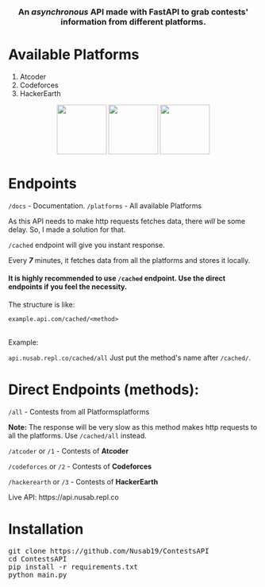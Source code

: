 <h3 align="center">An <i>asynchronous</i> API made with FastAPI to grab contests' information from different platforms.</h3>

<h1>Available Platforms</h1>

<ol>
<li>Atcoder</li>
<li>Codeforces</li>
<li>HackerEarth</li>
</ol>

<p align="center">
<img height="100px" src="https://te.legra.ph/file/8f3c11d29137158c58e6a.png">
<img height="100px" src="https://te.legra.ph/file/fd1d40f90734a028a1e76.png">
<img height="100px" src="https://te.legra.ph/file/90ab43168f2152a1ea0e0.png">
</p>

<h1>Endpoints</h1>

<code>/docs</code> - Documentation.
<code>/platforms</code> - All available Platforms

<p>As this API needs to make http requests fetches data, there <i>will</i> be some delay. So, I made a solution for that.

<code>/cached</code> endpoint will give you instant response.</p>

<p>Every <b><i>7</i></b> minutes, it fetches data from all the platforms and stores it locally.</p>

<h4>It is highly recommended to use <code>/cached</code> endpoint. Use the direct endpoints if you feel the necessity.</h4>

The structure is like:

<code>example.api.com/cached/&lt;method&gt;</code> <br><br>

Example:

<code>api.nusab.repl.co/cached/all</code>
Just put the method's name after <code>/cached/</code>.


<h1>Direct Endpoints (methods):</h1>
<p><code>/all</code> - Contests from all Platformsplatforms</p>
<p><strong>Note:</strong> The response will be very slow as this method makes http requests to all the platforms. Use <code>/cached/all</code> instead.</p>
<p><code>/atcoder</code> or <code>/1</code> - Contests of <strong>Atcoder</strong></p>
<p><code>/codeforces</code> or <code>/2</code> - Contests of <strong>Codeforces</strong></p>
<p><code>/hackerearth</code> or <code>/3</code> - Contests of <strong>HackerEarth</strong></p>
<p>Live API: https://api.nusab.repl.co</p>
<h1>Installation</h1>


  <pre>git clone https://github.com/Nusab19/ContestsAPI
cd ContestsAPI
pip install -r requirements.txt
python main.py</pre>